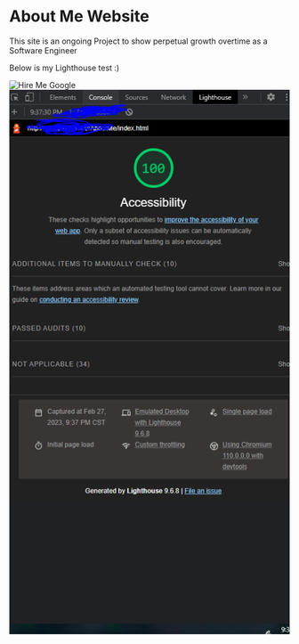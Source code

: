 # About Me Website

This site is an ongoing Project to show perpetual growth overtime as a Software Engineer

Below is my Lighthouse test :)

![Hire Me Google](images/hiremegoogle.PNG)
![NewTest](images/rewrere.PNG)
